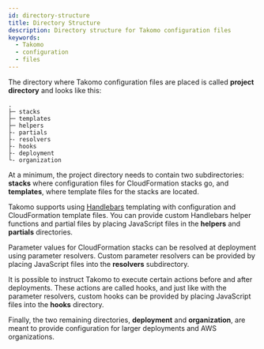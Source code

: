 ```yaml
---
id: directory-structure
title: Directory Structure
description: Directory structure for Takomo configuration files
keywords:
  - Takomo
  - configuration
  - files
---
```

The directory where Takomo configuration files are placed is called **project directory** and looks like this:

```
.
├─ stacks
├─ templates
├─ helpers
├- partials
├- resolvers
├- hooks
├- deployment
└- organization
```

At a minimum, the project directory needs to contain two subdirectories: **stacks** where configuration files for CloudFormation stacks go, and **templates**, where template files for the stacks are located.

Takomo supports using [Handlebars](https://handlebarsjs.com/) templating with configuration and CloudFormation template files. You can provide custom Handlebars helper functions and partial files by placing JavaScript files in the **helpers** and **partials** directories.

Parameter values for CloudFormation stacks can be resolved at deployment using parameter resolvers. Custom parameter resolvers can be provided by placing JavaScript files into the **resolvers** subdirectory.

It is possible to instruct Takomo to execute certain actions before and after deployments. These actions are called hooks, and just like with the parameter resolvers, custom hooks can be provided by placing JavaScript files into the **hooks** directory.

Finally, the two remaining directories, **deployment** and **organization**, are meant to provide configuration for larger deployments and AWS organizations.